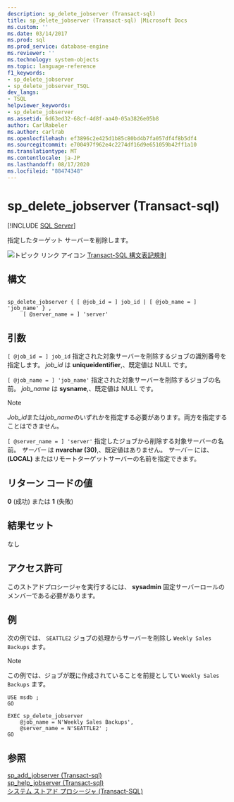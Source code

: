 ```yaml
---
description: sp_delete_jobserver (Transact-sql)
title: sp_delete_jobserver (Transact-sql) |Microsoft Docs
ms.custom: ''
ms.date: 03/14/2017
ms.prod: sql
ms.prod_service: database-engine
ms.reviewer: ''
ms.technology: system-objects
ms.topic: language-reference
f1_keywords:
- sp_delete_jobserver
- sp_delete_jobserver_TSQL
dev_langs:
- TSQL
helpviewer_keywords:
- sp_delete_jobserver
ms.assetid: 6d63ed32-68cf-4d8f-aa40-05a3826e05b8
author: CarlRabeler
ms.author: carlrab
ms.openlocfilehash: ef3896c2e425d1b85c80bd4b7fa057df4f8b5df4
ms.sourcegitcommit: e700497f962e4c2274df16d9e651059b42ff1a10
ms.translationtype: MT
ms.contentlocale: ja-JP
ms.lasthandoff: 08/17/2020
ms.locfileid: "88474348"
---
```

# <a name="sp_delete_jobserver-transact-sql"></a>sp_delete_jobserver (Transact-sql)
[!INCLUDE [SQL Server](../../includes/applies-to-version/sqlserver.md)]

  指定したターゲット サーバーを削除します。  
  
 ![トピック リンク アイコン](../../database-engine/configure-windows/media/topic-link.gif "トピック リンク アイコン") [Transact-SQL 構文表記規則](../../t-sql/language-elements/transact-sql-syntax-conventions-transact-sql.md)  
  
## <a name="syntax"></a>構文  
  
```  
  
sp_delete_jobserver { [ @job_id = ] job_id | [ @job_name = ] 'job_name' } ,   
     [ @server_name = ] 'server'  
```  
  
## <a name="arguments"></a>引数  
`[ @job_id = ] job_id` 指定された対象サーバーを削除するジョブの識別番号を指定します。 *job_id* は **uniqueidentifier**,、既定値は NULL です。  
  
`[ @job_name = ] 'job_name'` 指定された対象サーバーを削除するジョブの名前。 *job_name* は **sysname**,、既定値は NULL です。  
  
> [!NOTE]  
>  *Job_id*または*job_name*のいずれかを指定する必要があります。両方を指定することはできません。  
  
`[ @server_name = ] 'server'` 指定したジョブから削除する対象サーバーの名前。 *サーバー* は **nvarchar (30)**,、既定値はありません。 *サーバー* には、 **(LOCAL)** またはリモートターゲットサーバーの名前を指定できます。  
  
## <a name="return-code-values"></a>リターン コードの値  
 **0** (成功) または **1** (失敗)  
  
## <a name="result-sets"></a>結果セット  
 なし  
  
## <a name="permissions"></a>アクセス許可  
 このストアドプロシージャを実行するには、 **sysadmin** 固定サーバーロールのメンバーである必要があります。  
  
## <a name="examples"></a>例  
 次の例では、 `SEATTLE2` ジョブの処理からサーバーを削除し `Weekly Sales Backups` ます。  
  
> [!NOTE]  
>  この例では、ジョブが既に作成されていることを前提としてい `Weekly Sales Backups` ます。  
  
```  
USE msdb ;  
GO  
  
EXEC sp_delete_jobserver  
    @job_name = N'Weekly Sales Backups',  
    @server_name = N'SEATTLE2' ;  
GO  
```  
  
## <a name="see-also"></a>参照  
 [sp_add_jobserver &#40;Transact-sql&#41;](../../relational-databases/system-stored-procedures/sp-add-jobserver-transact-sql.md)   
 [sp_help_jobserver &#40;Transact-sql&#41;](../../relational-databases/system-stored-procedures/sp-help-jobserver-transact-sql.md)   
 [システム ストアド プロシージャ &#40;Transact-SQL&#41;](../../relational-databases/system-stored-procedures/system-stored-procedures-transact-sql.md)  
  
  
